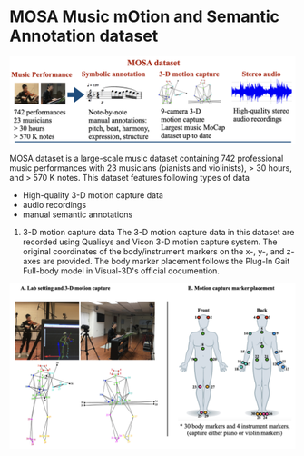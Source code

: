 # MOSA Music mOtion and Semantic Annotation dataset

![alt text](https://github.com/yufenhuang/MOSA-Music-mOtion-and-Semantic-Annotation-dataset/blob/main/figure/dataset.png)

MOSA dataset is a large-scale music dataset containing 742 professional music performances with 23 musicians (pianists and violinists), > 30 hours, and > 570 K notes. This dataset features following types of data
- High-quality 3-D motion capture data
-  audio recordings
- manual semantic annotations


1. 3-D motion capture data
The 3-D motion capture data in this dataset are recorded using Qualisys and Vicon 3-D motion capture system. The original coordinates of the body/instrument markers on the x-, y-, and z- axes are provided. The body marker placement
follows the Plug-In Gait Full-body model in Visual-3D's official documention.

![alt text](https://github.com/yufenhuang/MOSA-Music-mOtion-and-Semantic-Annotation-dataset/blob/main/figure/mocap.png)

